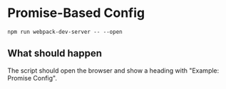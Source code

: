 # Promise-Based Config

```shell
npm run webpack-dev-server -- --open
```

## What should happen

The script should open the browser and show a heading with "Example: Promise Config".
